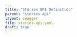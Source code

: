 ```yaml
---
title: "Stories API Definition"
parent: "stories-api"
layout: swagger
file: stories-api.yaml
draft: true
---
```

